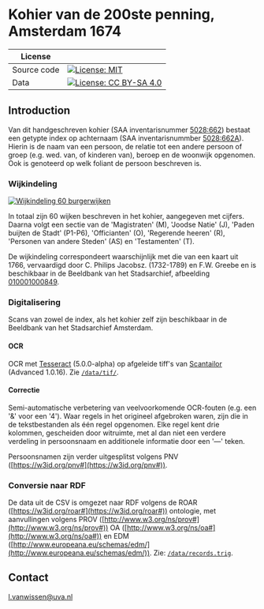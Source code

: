# Kohier van de 200ste penning, Amsterdam 1674

| License     |                                                                                                                                                   |
| ----------- | ------------------------------------------------------------------------------------------------------------------------------------------------- |
| Source code | [![License: MIT](https://img.shields.io/badge/License-MIT-yellow.svg)](https://opensource.org/licenses/MIT)                                       |
| Data        | [![License: CC BY-SA 4.0](https://img.shields.io/badge/License-CC%20BY--SA%204.0-lightgrey.svg)](https://creativecommons.org/licenses/by-sa/4.0/) |


## Introduction

Van dit handgeschreven kohier (SAA inventarisnummer [5028:662](https://archief.amsterdam/archief/5028/662/)) bestaat een getypte index op achternaam (SAA inventarisnummber [5028:662A](https://archief.amsterdam/archief/5028/662A/)). Hierin is de naam van een persoon, de relatie tot een andere persoon of groep (e.g. wed. van, of kinderen van), beroep en de woonwijk opgenomen. Ook is genoteerd op welk foliant de persoon beschreven is. 



### Wijkindeling
[![Wijkindeling 60 burgerwijken](https://images.memorix.nl/ams/thumb/250x250/b4b5cd12-031d-bc79-9c07-b6028472026b.jpg)](https://beeldbank.amsterdam.nl/afbeelding/010001000849)

In totaal zijn 60 wijken beschreven in het kohier, aangegeven met cijfers. Daarna volgt een sectie van de 'Magistraten' (M), 'Joodse Natie' (J), 'Paden buijten de Stadt' (P1-P6), 'Officianten' (O), 'Regerende heeren' (R), 'Personen van andere Steden' (AS) en 'Testamenten' (T). 

De wijkindeling correspondeert waarschijnlijk met die van een kaart uit 1766, vervaardigd door C. Philips Jacobsz. (1732-1789) en F.W. Greebe en is beschikbaar in de Beeldbank van het Stadsarchief, afbeelding [010001000849](https://beeldbank.amsterdam.nl/afbeelding/010001000849). 

### Digitalisering

Scans van zowel de index, als het kohier zelf zijn beschikbaar in de Beeldbank van het Stadsarchief Amsterdam. 

#### OCR

OCR met [Tesseract](https://github.com/tesseract-ocr/tesseract) (5.0.0-alpha) op afgeleide tiff's van [Scantailor](https://github.com/4lex4/scantailor-advanced) (Advanced 1.0.16). Zie [`/data/tif/`](https://github.com/LvanWissen/kohier-1674/tree/master/data/tif). 

#### Correctie

Semi-automatische verbetering van veelvoorkomende OCR-fouten (e.g. een '&' voor een '4'). Waar regels in het origineel afgebroken waren, zijn die in de tekstbestanden als één regel opgenomen. Elke regel kent drie kolommen, gescheiden door witruimte, met al dan niet een verdere verdeling in persoonsnaam en additionele informatie door een '—' teken. 

Persoonsnamen zijn verder uitgesplitst volgens PNV ([https://w3id.org/pnv#](https://w3id.org/pnv#)).

### Conversie naar RDF

De data uit de CSV is omgezet naar RDF volgens de ROAR ([https://w3id.org/roar#](https://w3id.org/roar#)) ontologie, met aanvullingen volgens PROV ([http://www.w3.org/ns/prov#](http://www.w3.org/ns/prov#)) OA ([http://www.w3.org/ns/oa#](http://www.w3.org/ns/oa#)) en EDM ([http://www.europeana.eu/schemas/edm/](http://www.europeana.eu/schemas/edm/)). Zie: [`/data/records.trig`](https://github.com/LvanWissen/kohier-1674/blob/master/data/records.trig). 

## Contact

[l.vanwissen@uva.nl](mailto:l.vanwissen@uva.nl)







